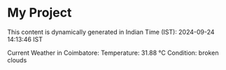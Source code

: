 # My Project

This content is dynamically generated in Indian Time (IST): 2024-09-24 14:13:46 IST


Current Weather in Coimbatore:
Temperature: 31.88 °C
Condition: broken clouds
